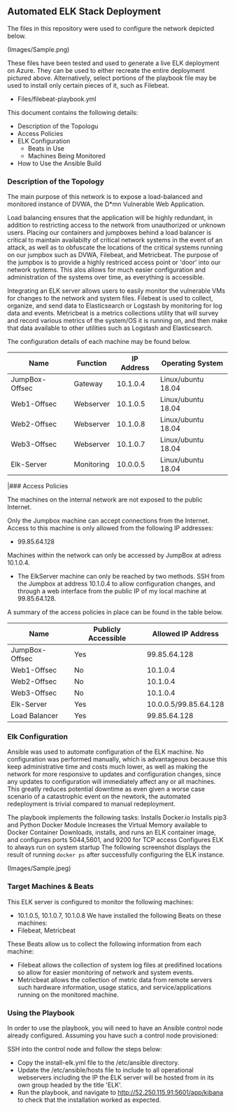 ## Automated ELK Stack Deployment

The files in this repository were used to configure the network depicted below.

(Images/Sample.png)

These files have been tested and used to generate a live ELK deployment on Azure. They can be used to either recreate the entire deployment pictured above. Alternatively, select portions of the playbook file may be used to install only certain pieces of it, such as Filebeat.

  - Files/filebeat-playbook.yml

This document contains the following details:
- Description of the Topologu
- Access Policies
- ELK Configuration
  - Beats in Use
  - Machines Being Monitored
- How to Use the Ansible Build


### Description of the Topology

The main purpose of this network is to expose a load-balanced and monitored instance of DVWA, the D*mn Vulnerable Web Application.

Load balancing ensures that the application will be highly redundant, in addition to restricting access to the network from unauthorized or unknown users. Placing our containers and jumpboxes behind a load balancer is critical to maintain availabilty of critical network systems in the event of an attack, as well as to obfuscate the locations of the critical systems running on our jumpbox such as DVWA, Filebeat, and Metricbeat. The purpose of the jumpbox is to provide a highly restriced access point or 'door' into our network systems. This alos allows for much easier configuration and administration of the systems over time, as everything is accessible.

Integrating an ELK server allows users to easily monitor the vulnerable VMs for changes to the network and system files.
Filebeat is used to collect, organize, and send data to Elasticsearch or Logstash by monitoring for log data and events.
Metricbeat is a metrics collections utility that will survey and record various metrics of the system/OS it is running on, and then make that data available to other utilities such as Logstash and Elasticsearch.

The configuration details of each machine may be found below.


| Name           | Function   | IP Address | Operating System   |
|----------------|------------|------------|--------------------|
| JumpBox-Offsec | Gateway    | 10.1.0.4   | Linux/ubuntu 18.04 |
| Web1-Offsec    | Webserver  | 10.1.0.5   | Linux/ubuntu 18.04 |
| Web2-Offsec    | Webserver  | 10.1.0.8   | Linux/ubuntu 18.04 |
| Web3-Offsec    | Webserver  | 10.1.0.7   | Linux/ubuntu 18.04 |
| Elk-Server     | Monitoring | 10.0.0.5   | Linux/ubuntu 18.04 

|### Access Policies

The machines on the internal network are not exposed to the public Internet. 

Only the Jumpbox machine can accept connections from the Internet. Access to this machine is only allowed from the following IP addresses:
- 99.85.64.128

Machines within the network can only be accessed by JumpBox at adress 10.1.0.4.
- The ElkServer machine can only be reached by two methods. SSH from the Jumpbox at address 10.1.0.4 to allow configuration changes, and through a web interface from the public IP of my local machine at 99.85.64.128.

A summary of the access policies in place can be found in the table below.

| Name           | Publicly Accessible | Allowed IP Address    |
|----------------|---------------------|-----------------------|
| JumpBox-Offsec | Yes                 | 99.85.64.128          |
| Web1-Offsec    | No                  | 10.1.0.4              |
| Web2-Offsec    | No                  | 10.1.0.4              |
| Web3-Offsec    | No                  | 10.1.0.4              |
| Elk-Server     | Yes                 | 10.0.0.5/99.85.64.128 |
| Load Balancer  | Yes                 | 99.85.64.128          |


### Elk Configuration

Ansible was used to automate configuration of the ELK machine. No configuration was performed manually, which is advantageous because this keep administrative time and costs much lower, as well as making the network for more responsive to updates and configuration changes, since any updates to configuration will immediately affect any or all machines. This greatly reduces potential downtime as even given a worse case scenario of a  catastrophic event on the newtork, the automated redeployment is trivial compared to manual redeployment.

The playbook implements the following tasks:
Installs Docker.io
Installs pip3 and Python Docker Module
Increases the Virtual Memory available to Docker Container
Downloads, installs, and runs an ELK container image, and configures ports 5044,5601, and 9200 for TCP access
Configures ELK to always run on system startup
The following screenshot displays the result of running `docker ps` after successfully configuring the ELK instance.

(Images/Sample.jpeg)

### Target Machines & Beats
This ELK server is configured to monitor the following machines:
- 10.1.0.5, 10.1.0.7, 10.1.0.8
We have installed the following Beats on these machines:
- Filebeat, Metricbeat

These Beats allow us to collect the following information from each machine:
- Filebeat allows the collection of system log files at predifined locations so allow for easier monitoring of network and system events.
- Metricbeat allows the collection of metric data from remote servers such hardware information, usage statics, and service/applications running on the monitored machine.

### Using the Playbook
In order to use the playbook, you will need to have an Ansible control node already configured. Assuming you have such a control node provisioned: 

SSH into the control node and follow the steps below:
- Copy the install-elk.yml file to the /etc/ansible directory.
- Update the /etc/ansible/hosts file to include to all operational webservers including the IP the ELK server will be hosted from in its own group headed by the title 'ELK'.
- Run the playbook, and navigate to http://52.250.115.91:5601/app/kibana to check that the installation worked as expected.
